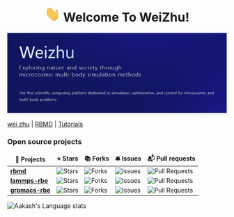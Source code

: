<h1 align="center"><img src="https://raw.githubusercontent.com/ABSphreak/ABSphreak/master/gifs/Hi.gif" height="36px" width="36px">  Welcome To WeiZhu!</h1>

![banner](https://github.com/randbatch-md/randbatch-md/blob/main/Docs/weizhu.png)

[wei zhu](https://www.randbatch.com/) | [RBMD]() | [Tutorials](https://www.randbatch.com/guide/)

<h3>Open source projects</h3>
<table>
  <thead align="center">
    <tr border: none;>
      <td><b>🎁 Projects</b></td>
      <td><b>⭐ Stars</b></td>
      <td><b>📚 Forks</b></td>
      <td><b>🛎 Issues</b></td>
      <td><b>📬 Pull requests</b></td>
    </tr>
  </thead>
  <tbody>
    <tr>
      <td><a href="https://github.com/randbatch-md/rbmd"><b>rbmd</b></a></td>
      <td><img alt="Stars" src="https://img.shields.io/github/stars/randbatch-md/rbmd?style=flat-square&labelColor=343b41"/></td>
      <td><img alt="Forks" src="https://img.shields.io/github/forks/randbatch-md/rbmd?style=flat-square&labelColor=343b41"/></td>
      <td><img alt="Issues" src="https://img.shields.io/github/issues/randbatch-md/rbmd?style=flat-square&labelColor=343b41"/></td>
      <td><img alt="Pull Requests" src="https://img.shields.io/github/issues-pr/randbatch-md/rbmd?style=flat-square&labelColor=343b41"/></td>
    </tr>
	  <tr>
      <td><a href="https://github.com/randbatch-md/lammps-rbe"><b>lammps-rbe</b></a></td>
      <td><img alt="Stars" src="https://img.shields.io/github/stars/randbatch-md/lammps-rbe?style=flat-square&labelColor=343b41"/></td>
      <td><img alt="Forks" src="https://img.shields.io/github/forks/randbatch-md/lammps-rbe?style=flat-square&labelColor=343b41"/></td>
      <td><img alt="Issues" src="https://img.shields.io/github/issues/randbatch-md/lammps-rbe?style=flat-square&labelColor=343b41"/></td>
      <td><img alt="Pull Requests" src="https://img.shields.io/github/issues-pr/randbatch-md/lammps-rbe?style=flat-square&labelColor=343b41"/></td>
    </tr>
    <tr>
      <td><a href="https://github.com/randbatch-md/gromacs-rbe"><b>gromacs-rbe</b></a></td>
      <td><img alt="Stars" src="https://img.shields.io/github/stars/randbatch-md/gromacs-rbe?style=flat-square&labelColor=343b41"/></td>
      <td><img alt="Forks" src="https://img.shields.io/github/forks/randbatch-md/gromacs-rbe?style=flat-square&labelColor=343b41"/></td>
      <td><img alt="Issues" src="https://img.shields.io/github/issues/randbatch-md/gromacs-rbe?style=flat-square&labelColor=343b41"/></td>
      <td><img alt="Pull Requests" src="https://img.shields.io/github/issues-pr/randbatch-md/gromacs-rbe?style=flat-square&labelColor=343b41"/></td>
    </tr>
  </tbody>
</table>

![Aakash's Language stats](https://github-readme-stats-eight-theta.vercel.app/api/top-langs/?username=randbatch-md&layout=compact&langs_count=8&hide_border=true)

